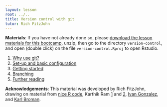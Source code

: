 ```yaml
---
layout: lesson
root: ../..
title: Version control with git
tutor: Rich FitzJohn
---
```

**Materials**: If you have not already done so, please [download the lesson materials for this bootcamp](https://github.com/nicercode/2014-02-18-UTS/raw/gh-pages/data.zip), unzip, then go to the directory `version-control`, and open (double click) on the file `version-control.Rproj` to open Rstudio.

1. [Why use git?](why.html)
2. [Set-up and basic configuration](setup.html)
3. [Getting started](basics.html)
4. [Branching](branching.html)
5. [Further reading](further.html)

**Acknowledgements**: This material was developed by Rich FitzJohn, drawing on material from [nice R code](http://nicercode.github.io/git/), Karthik Ram [1](https://github.com/swcarpentry/2013-10-09-canberra/tree/master/06-version-control) and [2](http://karthik.github.io/git_intro/), [Ivan Gonzalez](https://github.com/iglpdc/2014-01-13-uri/tree/master/06-version-control), and [Karl Broman](http://kbroman.github.io/github_tutorial/).
